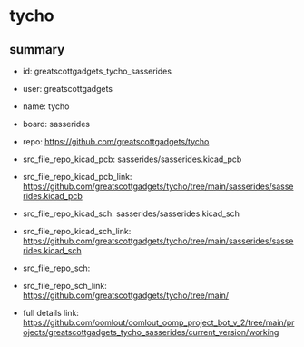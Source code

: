 # tycho
 
## summary 
* id: greatscottgadgets_tycho_sasserides
* user: greatscottgadgets
* name: tycho
* board: sasserides
* repo: https://github.com/greatscottgadgets/tycho
* src_file_repo_kicad_pcb: sasserides/sasserides.kicad_pcb
* src_file_repo_kicad_pcb_link: https://github.com/greatscottgadgets/tycho/tree/main/sasserides/sasserides.kicad_pcb
* src_file_repo_kicad_sch: sasserides/sasserides.kicad_sch
* src_file_repo_kicad_sch_link: https://github.com/greatscottgadgets/tycho/tree/main/sasserides/sasserides.kicad_sch

* src_file_repo_sch: 
* src_file_repo_sch_link: https://github.com/greatscottgadgets/tycho/tree/main/
* full details link: https://github.com/oomlout/oomlout_oomp_project_bot_v_2/tree/main/projects/greatscottgadgets_tycho_sasserides/current_version/working  







